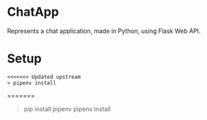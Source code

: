 # ChatApp
Represents a chat application, made in Python, using Flask Web API.<br>
# Setup
```shell
<<<<<<< Updated upstream
> pipenv install
```
=======
> pip install pipenv 
> pipenv install
```

